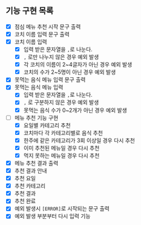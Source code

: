 ## 기능 구현 목록
- [x]  점심 메뉴 추천 시작 문구 출력
- [x]  코치 이름 입력 문구 출력
- [x]  코치 이름 입력
    - [x] 입력 받은 문자열을 `,`로 나눈다.
    - [x] `,` 로만 나누지 않은 경우 예외 발생
    - [x]  각 코치의 이름이 2~4글자가 아닌 경우 예외 발생
    - [x]  코치의 수가 2~5명이 아닌 경우 예외 발생
- [x]  못먹는 음식 메뉴 입력 문구 출력
- [x]  못먹는 음식 메뉴 입력
    - [x] 입력 받은 문자열을 `,`로 나눈다.
    - [x]  `,` 로 구분하지 않은 경우 예외 발생
    - [x]  못먹는 음식 수가 0~2개가 아닌 경우 예외 발생
- [ ]  메뉴 추천 기능 구현
    - [x]  요일별 카테고리 추천
    - [x]  코치마다 각 카테고리별로 음식 추천
    - [x]  한주에 같은 카테고리가 3회 이상일 경우 다시 추천
    - [x]  이미 추천된 메뉴일 경우 다시 추천
    - [x]  먹지 못하는 메뉴일 경우 다시 추천
- [x]  메뉴 추천 결과 출력
  - [x] 추천 결과 안내
  - [x] 추천 요일
  - [x] 추천 카테고리
  - [x] 추천 결과
  - [x] 추천 완료
- [x] 예외 발생시 `[ERROR]`로 시작되는 문구 출력
- [x] 예외 발생 부분부터 다시 입력 기능